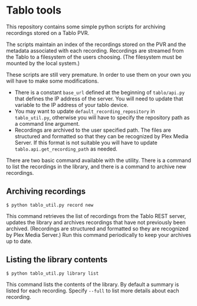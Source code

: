 # Tablo tools

This repository contains some simple python scripts for archiving recordings stored on a Tablo PVR.

The scripts maintain an index of the recordings stored on the PVR and the metadata associated with each recording. Recordings are streamed from the Tablo to a filesystem of the users choosing. (The filesystem must be mounted by the local system.)

These scripts are still very premature. In order to use them on your own you will have to make some modifications.

- There is a constant `base_url` defined at the beginning of `tablo/api.py` that defines the IP address of the server. You will need to update that variable to the IP address of your tablo device.
- You may want to update `default_recording_repository` in `tablo_util.py`, otherwise you will have to specify the repository path as a command line argument.
- Recordings are archived to the user specified path. The files are structured and formatted so that they can be recognized by Plex Media Server. If this format is not suitable you will have to update `tablo.api.get_recording_path` as needed.

There are two basic command available with the utility. There is a command to list the recordings in the library, and there is a command to archive new recordings.

## Archiving recordings

```
$ python tablo_util.py record new
```

This command retrieves the list of recordings from the Tablo REST server, updates the library and archives recordings that have not previously been archived. (Recordings are structured and formatted so they are recognized by Plex Media Server.) Run this command periodically to keep your archives up to date.

## Listing the library contents

```
$ python tablo_util.py library list
```

This command lists the contents of the library. By default a summary is listed for each recording. Specify `--full` to list more details about each recording.
